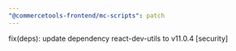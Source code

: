 ```yaml
---
"@commercetools-frontend/mc-scripts": patch
---
```


fix(deps): update dependency react-dev-utils to v11.0.4 [security]
